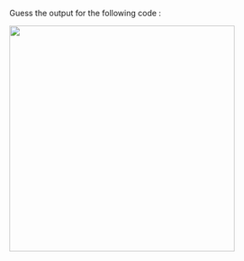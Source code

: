 Guess the output for the following code :

<img src="https://raw.githubusercontent.com/McLarenCollege/foundations_public/main/guess-output-while-n-times-2.png" width=400 />
